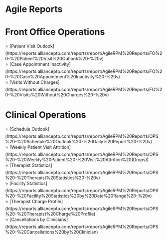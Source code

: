 # Agile Reports

# Front Office Operations

<aside>
⭐ [Patient Visit Outlook](https://reports.allianceptp.com/reports/report/AgileRPM%20Reports/FO%20-%20Patient%20Visit%20Outlook%20-%20v)

</aside>

<aside>
⭐ [Case Appointment Inactivity](https://reports.allianceptp.com/reports/report/AgileRPM%20Reports/FO%20-%20Case%20Appointment%20Inactivity%20-%20v)

</aside>

<aside>
⭐ [Visits Without Charges](https://reports.allianceptp.com/reports/report/AgileRPM%20Reports/FO%20-%20Visits%20Without%20Charges%20-%20v)

</aside>

# Clinical  Operations

<aside>
⭐ [Schedule Outlook](https://reports.allianceptp.com/reports/report/AgileRPM%20Reports/OPS%20-%20Schedule%20Outlook%20-%20Daily%20Report%20-%20v)

</aside>

<aside>
⭐ [Weekly Patient Visit Attrition](https://reports.allianceptp.com/reports/report/AgileRPM%20Reports/OPS%20-%20Weekly%20Patient%20-%20Visit%20Attrition%20(Drops))

</aside>

<aside>
⭐ [Therapist Statistics](https://reports.allianceptp.com/reports/report/AgileRPM%20Reports/OPS%20-%20Therapist%20Statistics%20-%20v)

</aside>

<aside>
⭐ [Facility Statistics](https://reports.allianceptp.com/reports/report/AgileRPM%20Reports/OPS%20-%20Facility%20Statistics%20by%20Date%20Range%20-%20v)

</aside>

<aside>
⭐ [Therapist Charge Profile](https://reports.allianceptp.com/reports/report/AgileRPM%20Reports/OPS%20-%20Therapist%20Charge%20Profile)

</aside>

<aside>
⭐ [Cancellations by Clinicians](https://reports.allianceptp.com/reports/report/AgileRPM%20Reports/OPS%20-%20Cancellations%20by%20Clinician)

</aside>